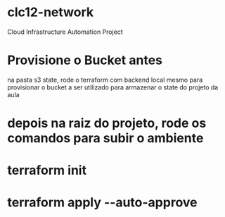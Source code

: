 # clc12-network
Cloud Infrastructure Automation Project

# Provisione o Bucket antes
na pasta s3 state, rode o terraform com backend local mesmo para provisionar o bucket a ser utilizado para armazenar o state do projeto da aula 

# depois na raiz do projeto, rode os comandos para subir o ambiente
# terraform init
# terraform apply --auto-approve
